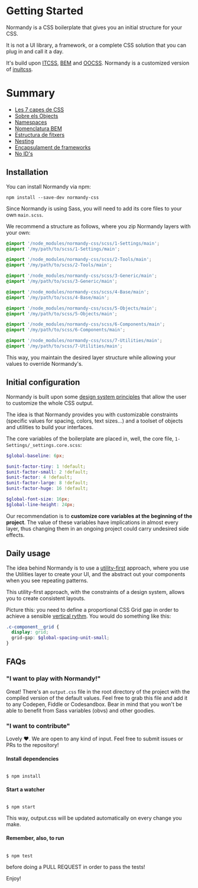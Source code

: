 # Getting Started

Normandy is a CSS boilerplate that gives you an initial structure for your CSS.

It is not a UI library, a framework, or a complete CSS solution that you can
plug in and call it a day.

It's build upon
[ITCSS](https://www.creativebloq.com/web-design/manage-large-css-projects-itcss-101517528),
[BEM](http://getbem.com/naming/) and
[OOCSS](https://www.smashingmagazine.com/2011/12/an-introduction-to-object-oriented-css-oocss/).
Normandy is a customized version of
[inuitcss](https://github.com/inuitcss/inuitcss).

# Summary

* [Les 7 capes de CSS](les-7-capes-de-css.md)
* [Sobre els Objects](sobre-els-objects.md)
* [Namespaces](namespaces.md)
* [Nomenclatura BEM](nomenclatura-bem.md)
* [Estructura de fitxers](estructura-de-fitxers.md)
* [Nesting](nesting.md)
* [Encapsulament de frameworks](encapsulament-de-frameworks.md)
* [No ID's](no-ids.md)

## Installation

You can install Normandy via npm:

```shell
npm install --save-dev normandy-css
```

Since Normandy is using Sass, you will need to add its core files to your own
`main.scss`.

We recommend a structure as follows, where you zip Normandy layers with your
own:

```scss
@import '/node_modules/normandy-css/scss/1-Settings/main';
@import '/my/path/to/scss/1-Settings/main';

@import '/node_modules/normandy-css/scss/2-Tools/main';
@import '/my/path/to/scss/2-Tools/main';

@import '/node_modules/normandy-css/scss/3-Generic/main';
@import '/my/path/to/scss/3-Generic/main';

@import '/node_modules/normandy-css/scss/4-Base/main';
@import '/my/path/to/scss/4-Base/main';

@import '/node_modules/normandy-css/scss/5-Objects/main';
@import '/my/path/to/scss/5-Objects/main';

@import '/node_modules/normandy-css/scss/6-Components/main';
@import '/my/path/to/scss/6-Components/main';

@import '/node_modules/normandy-css/scss/7-Utilities/main';
@import '/my/path/to/scss/7-Utilities/main';
```

This way, you maintain the desired layer structure while allowing your values
to override Normandy's.

## Initial configuration

Normandy is built upon some [design system
principles](https://medium.muz.li/what-is-a-design-system-1e43d19e7696) that
allow the user to customize the whole CSS output.

The idea is that Normandy provides you with customizable constraints (specific
values for spacing, colors, text sizes...) and a toolset of objects and
utilities to build your interfaces.

The core variables of the boilerplate are placed in, well, the core file,
`1-Settings/_settings.core.scss`:

```scss
$global-baseline: 6px;

$unit-factor-tiny: 1 !default;
$unit-factor-small: 2 !default;
$unit-factor: 4 !default;
$unit-factor-large: 8 !default;
$unit-factor-huge: 16 !default;

$global-font-size: 16px;
$global-line-height: 24px;
```

Our recommendation is to **customize core variables at the beginning of the
project**. The value of these variables have implications in almost every
layer, thus changing them in an ongoing project could carry undesired side
effects.

## Daily usage

The idea behind Normandy is to use a
[utility-first](https://adamwathan.me/css-utility-classes-and-separation-of-concerns/)
approach, where you use the Utilities layer to create your UI, and the abstract
out your components when you see repeating patterns.

This utility-first approach, with the constraints of a design system, allows
you to create consistent layouts.

Picture this: you need to define a proportional CSS Grid gap in order to
achieve a sensible [vertical
rythm](https://zellwk.com/blog/why-vertical-rhythms/). You would do something
like this:

```scss
.c-component__grid {
  display: grid;
  grid-gap: $global-spacing-unit-small;
}
```

## FAQs

### "I want to play with Normandy!"

Great! There's an `output.css` file in the root directory of the project with
the compiled version of the default values. Feel free to grab this file and add
it to any Codepen, Fiddle or Codesandbox. Bear in mind that you won't be able
to benefit from Sass variables (obvs) and other goodies.

### "I want to contribute"

Lovely ❤️. We are open to any kind of input. Feel free to submit issues or PRs
to the repository!

#### Install dependencies

```shell

$ npm install

```

#### Start a watcher

```shell

$ npm start

```

This way, output.css will be updated automatically on every change you make.

#### Remember, also, to run

```shell

$ npm test

```

before doing a PULL REQUEST in order to pass the tests!

Enjoy!